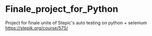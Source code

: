 # Finale_project_for_Python
Project for finale unite of Stepic's auto testing on python + selenium https://stepik.org/course/575/
